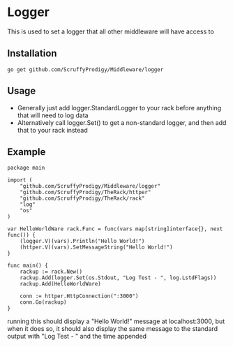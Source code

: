 # Logger
This is used to set a logger that all other middleware will have access to

## Installation
`go get github.com/ScruffyProdigy/Middleware/logger`

## Usage

* Generally just add logger.StandardLogger to your rack before anything that will need to log data
* Alternatively call logger.Set() to get a non-standard logger, and then add that to your rack instead

## Example

	package main

	import (
		"github.com/ScruffyProdigy/Middleware/logger"
		"github.com/ScruffyProdigy/TheRack/httper"
		"github.com/ScruffyProdigy/TheRack/rack"
		"log"
		"os"
	)

	var HelloWorldWare rack.Func = func(vars map[string]interface{}, next func()) {
		(logger.V)(vars).Println("Hello World!")
		(httper.V)(vars).SetMessageString("Hello World!")
	}

	func main() {
		rackup := rack.New()
		rackup.Add(logger.Set(os.Stdout, "Log Test - ", log.LstdFlags))
		rackup.Add(HelloWorldWare)

		conn := httper.HttpConnection(":3000")
		conn.Go(rackup)
	}
	
	
running this should display a "Hello World!" message at localhost:3000, but when it does so, it should also display the same message to the standard output with "Log Test - " and the time appended